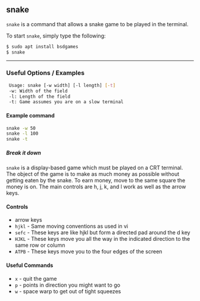 snake
-------
`snake` is a command that allows a snake game to be played in the terminal.

To start `snake`, simply type the following:

<!-- minimal example -->
~~~ bash
$ sudo apt install bsdgames
$ snake
~~~

---

### Useful Options / Examples
~~~ bash
 Usage: snake [-w width] [-l length] [-t]
 -w: Width of the field
 -l: Length of the field
 -t: Game assumes you are on a slow terminal
~~~

#### Example command
~~~ bash
snake -w 50
snake -l 100
snake -t
~~~

##### Break it down

`snake` is a display-based game which must be played on a CRT terminal. The object of the game is to make as much money as possible without getting eaten by the snake. To earn money, move to the same square the money is on. The main controls are h, j, k, and l work as well as the arrow keys.

#### Controls
- arrow keys
- `hjkl` - Same moving conventions as used in vi
- `sefc` - These keys are like hjkl but form a directed pad around the d key
- `HJKL` - These keys move you all the way in the indicated direction to the same row or column
- `ATPB` - These keys move you to the four edges of the screen

#### Useful Commands
- `x` - quit the game
- `p` - points in direction you might want to go
- `w` - space warp to get out of tight squeezes
